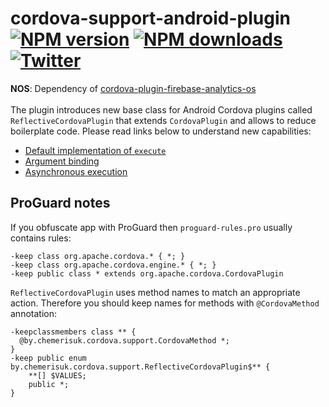 # cordova-support-android-plugin<br>[![NPM version][npm-version]][npm-url] [![NPM downloads][npm-downloads]][npm-url] [![Twitter][twitter-follow]][twitter-url]
<b>NOS</b>: Dependency of [cordova-plugin-firebase-analytics-os](https://github.com/OutsystemsNOS/cordova-plugin-firebase-analytics-os)</br></br>
The plugin introduces new base class for Android Cordova plugins called `ReflectiveCordovaPlugin` that extends `CordovaPlugin` and allows to reduce boilerplate code. Please read links below to understand new capabilities:
* [Default implementation of `execute`](https://github.com/chemerisuk/cordova-support-android-plugin/wiki/Default-implementation-of-execute)
* [Argument binding](https://github.com/chemerisuk/cordova-support-android-plugin/wiki/Argument-binding)
* [Asynchronous execution](https://github.com/chemerisuk/cordova-support-android-plugin/wiki/Asynchronous-execution)

## ProGuard notes
If you obfuscate app with ProGuard then `proguard-rules.pro` usually contains rules:

```
-keep class org.apache.cordova.* { *; }
-keep class org.apache.cordova.engine.* { *; }
-keep public class * extends org.apache.cordova.CordovaPlugin
```

`ReflectiveCordovaPlugin` uses method names to match an appropriate action. Therefore you should keep names for methods with `@CordovaMethod` annotation:

```
-keepclassmembers class ** {
  @by.chemerisuk.cordova.support.CordovaMethod *;
}
-keep public enum by.chemerisuk.cordova.support.ReflectiveCordovaPlugin$** {
    **[] $VALUES;
    public *;
}
```

[npm-url]: https://www.npmjs.com/package/cordova-support-android-plugin
[npm-version]: https://img.shields.io/npm/v/cordova-support-android-plugin.svg
[npm-downloads]: https://img.shields.io/npm/dm/cordova-support-android-plugin.svg
[twitter-url]: https://twitter.com/chemerisuk
[twitter-follow]: https://img.shields.io/twitter/follow/chemerisuk.svg?style=social&label=Follow%20me
